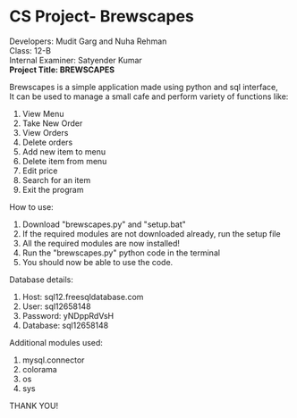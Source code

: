 # CS Project- Brewscapes

Developers: Mudit Garg and Nuha Rehman <br>
Class: 12-B <br>
Internal Examiner: Satyender Kumar <br>
<b> Project Title: BREWSCAPES </b>

Brewscapes is a simple application made using python and sql interface, <br>
It can be used to manage a small cafe and perform variety of functions like:
1) View Menu
2) Take New Order
3) View Orders
4) Delete orders
5) Add new item  to menu
6) Delete item from menu
7) Edit price
8) Search for an item
9) Exit the program

How to use:
1) Download "brewscapes.py" and "setup.bat"
2) If the required modules are not downloaded already, run the setup file
3) All the required modules are now installed!
4) Run the "brewscapes.py" python code in the terminal
5) You should now be able to use the code.

Database details: 
1) Host: sql12.freesqldatabase.com
2) User: sql12658148
3) Password: yNDppRdVsH
4) Database: sql12658148

Additional modules used:
1) mysql.connector
2) colorama
3) os
4) sys

THANK YOU! 

